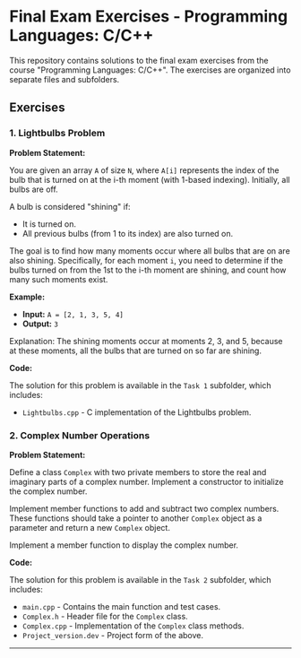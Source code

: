 # Final Exam Exercises - Programming Languages: C/C++

This repository contains solutions to the final exam exercises from the course "Programming Languages: C/C++". The exercises are organized into separate files and subfolders.

## Exercises

### 1. Lightbulbs Problem

**Problem Statement:**

You are given an array `A` of size `N`, where `A[i]` represents the index of the bulb that is turned on at the i-th moment (with 1-based indexing). Initially, all bulbs are off.

A bulb is considered "shining" if:

- It is turned on.
- All previous bulbs (from 1 to its index) are also turned on.

The goal is to find how many moments occur where all bulbs that are on are also shining. Specifically, for each moment `i`, you need to determine if the bulbs turned on from the 1st to the i-th moment are shining, and count how many such moments exist.

**Example:**

- **Input:** `A = [2, 1, 3, 5, 4]`
- **Output:** `3`

Explanation: The shining moments occur at moments 2, 3, and 5, because at these moments, all the bulbs that are turned on so far are shining.

**Code:**

The solution for this problem is available in the `Task 1` subfolder, which includes:


- `Lightbulbs.cpp` - C implementation of the Lightbulbs problem.

### 2. Complex Number Operations

**Problem Statement:**

Define a class `Complex` with two private members to store the real and imaginary parts of a complex number. Implement a constructor to initialize the complex number.

Implement member functions to add and subtract two complex numbers. These functions should take a pointer to another `Complex` object as a parameter and return a new `Complex` object.

Implement a member function to display the complex number.

**Code:**

The solution for this problem is available in the `Task 2` subfolder, which includes:

- `main.cpp` - Contains the main function and test cases.
- `Complex.h` - Header file for the `Complex` class.
- `Complex.cpp` - Implementation of the `Complex` class methods.
- `Project_version.dev` - Project form of the above.



---

